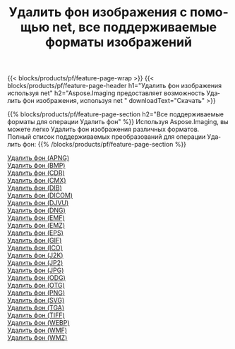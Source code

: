 ﻿---
title: Удалить фон изображения с помощью net, все поддерживаемые форматы изображений 
weight: 3920
url: /ru/net/remove-background 
lang: ru
langdirlevel: 2
locales: zh-hans,ja,it,ru,de,es,fr,nl,id,lt,pl,pt,vi,tr,ko,zh-hant,ar,hi,th,sv,cs,uk,he
description: Используя Aspose.Imaging, вы можете легко Удалить фон изображения используя net
---

{{< blocks/products/pf/feature-page-wrap >}}
{{< blocks/products/pf/feature-page-header h1="Удалить фон изображения используя net" h2="Aspose.Imaging предоставляет возможность Удалить фон изображения, используя net " downloadText="Скачать" >}}


{{% blocks/products/pf/feature-page-section  h2="Все поддерживаемые форматы для операции Удалить фон" %}}
Используя Aspose.Imaging, вы можете легко Удалить фон изображения различных форматов.
<br/>
Полный список поддерживаемых преобразований для операции Удалить фон:
{{% /blocks/products/pf/feature-page-section %}}
<div class="container-fluid productfamilypage bg-gray">
    <div class="convertypes bg-gray agp-content section">
        <div class="container">
		<div class="row other-converters">
		    <div class='col-md-2 other-converter remove-lp remove-rp'><a href="/imaging/ru/net/remove-background/apng" >Удалить фон (APNG)</a></div><div class='col-md-2 other-converter remove-lp remove-rp'><a href="/imaging/ru/net/remove-background/bmp" >Удалить фон (BMP)</a></div><div class='col-md-2 other-converter remove-lp remove-rp'><a href="/imaging/ru/net/remove-background/cdr" >Удалить фон (CDR)</a></div><div class='col-md-2 other-converter remove-lp remove-rp'><a href="/imaging/ru/net/remove-background/cmx" >Удалить фон (CMX)</a></div><div class='col-md-2 other-converter remove-lp remove-rp'><a href="/imaging/ru/net/remove-background/dib" >Удалить фон (DIB)</a></div><div class='col-md-2 other-converter remove-lp remove-rp'><a href="/imaging/ru/net/remove-background/dicom" >Удалить фон (DICOM)</a></div><div class='col-md-2 other-converter remove-lp remove-rp'><a href="/imaging/ru/net/remove-background/djvu" >Удалить фон (DJVU)</a></div><div class='col-md-2 other-converter remove-lp remove-rp'><a href="/imaging/ru/net/remove-background/dng" >Удалить фон (DNG)</a></div><div class='col-md-2 other-converter remove-lp remove-rp'><a href="/imaging/ru/net/remove-background/emf" >Удалить фон (EMF)</a></div><div class='col-md-2 other-converter remove-lp remove-rp'><a href="/imaging/ru/net/remove-background/emz" >Удалить фон (EMZ)</a></div><div class='col-md-2 other-converter remove-lp remove-rp'><a href="/imaging/ru/net/remove-background/eps" >Удалить фон (EPS)</a></div><div class='col-md-2 other-converter remove-lp remove-rp'><a href="/imaging/ru/net/remove-background/gif" >Удалить фон (GIF)</a></div><div class='col-md-2 other-converter remove-lp remove-rp'><a href="/imaging/ru/net/remove-background/ico" >Удалить фон (ICO)</a></div><div class='col-md-2 other-converter remove-lp remove-rp'><a href="/imaging/ru/net/remove-background/j2k" >Удалить фон (J2K)</a></div><div class='col-md-2 other-converter remove-lp remove-rp'><a href="/imaging/ru/net/remove-background/jp2" >Удалить фон (JP2)</a></div><div class='col-md-2 other-converter remove-lp remove-rp'><a href="/imaging/ru/net/remove-background/jpg" >Удалить фон (JPG)</a></div><div class='col-md-2 other-converter remove-lp remove-rp'><a href="/imaging/ru/net/remove-background/odg" >Удалить фон (ODG)</a></div><div class='col-md-2 other-converter remove-lp remove-rp'><a href="/imaging/ru/net/remove-background/otg" >Удалить фон (OTG)</a></div><div class='col-md-2 other-converter remove-lp remove-rp'><a href="/imaging/ru/net/remove-background/png" >Удалить фон (PNG)</a></div><div class='col-md-2 other-converter remove-lp remove-rp'><a href="/imaging/ru/net/remove-background/svg" >Удалить фон (SVG)</a></div><div class='col-md-2 other-converter remove-lp remove-rp'><a href="/imaging/ru/net/remove-background/tga" >Удалить фон (TGA)</a></div><div class='col-md-2 other-converter remove-lp remove-rp'><a href="/imaging/ru/net/remove-background/tiff" >Удалить фон (TIFF)</a></div><div class='col-md-2 other-converter remove-lp remove-rp'><a href="/imaging/ru/net/remove-background/webp" >Удалить фон (WEBP)</a></div><div class='col-md-2 other-converter remove-lp remove-rp'><a href="/imaging/ru/net/remove-background/wmf" >Удалить фон (WMF)</a></div><div class='col-md-2 other-converter remove-lp remove-rp'><a href="/imaging/ru/net/remove-background/wmz" >Удалить фон (WMZ)</a></div>
                </div>
        </div>
    </div>
</div>
<br/>
